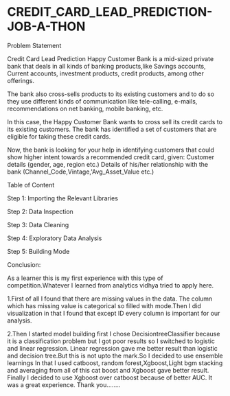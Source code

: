 # CREDIT_CARD_LEAD_PREDICTION-JOB-A-THON


Problem Statement

Credit Card Lead Prediction Happy Customer Bank is a mid-sized private bank that deals in all kinds of banking products,like Savings accounts, Current accounts, investment products, credit products, among other offerings.

The bank also cross-sells products to its existing customers and to do so they use different kinds of communication like tele-calling, e-mails, recommendations on net banking, mobile banking, etc.

In this case, the Happy Customer Bank wants to cross sell its credit cards to its existing customers. The bank has identified a set of customers that are eligible for taking these credit cards.

Now, the bank is looking for your help in identifying customers that could show higher intent towards a recommended credit card, given: Customer details (gender, age, region etc.) Details of his/her relationship with the bank (Channel_Code,Vintage,'Avg_Asset_Value etc.)


Table of Content

Step 1: Importing the Relevant Libraries

Step 2: Data Inspection

Step 3: Data Cleaning

Step 4: Exploratory Data Analysis

Step 5: Building Mode




Conclusion: 

As a learner this is my first experience with this type of competition.Whatever I learned from analytics vidhya tried to apply here.

1.First of all I found that there are missing values in the data. The column which has missing value is categorical so filled with mode.Then I did visualization in that I found that except ID every column is important for our analysis.

2.Then I started model building first I chose DecisiontreeClassifier because it is a classification problem but I got poor results so I switched to logistic and linear regression. Linear regression gave me better result than logistic and decision tree.But this is not upto the mark.So I decided to use ensemble learnings In that I used catboost, random forest,Xgboost,Light bgm stacking and averaging from all of this cat boost and Xgboost gave better result. Finally I decided to use Xgboost over catboost because of better AUC. It was a great experience. Thank you........
